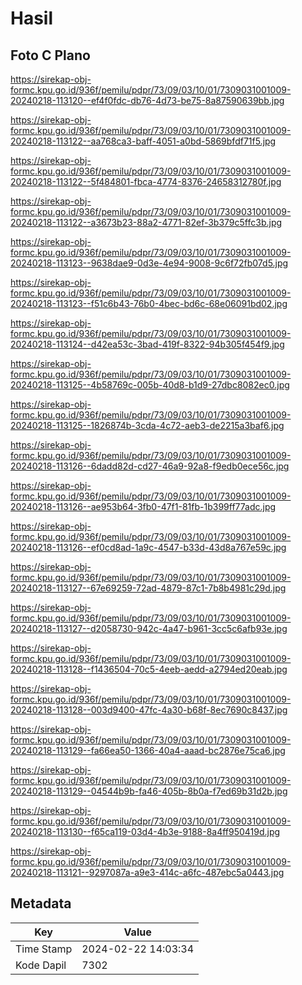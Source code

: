 # Hasil

## Foto C Plano

https://sirekap-obj-formc.kpu.go.id/936f/pemilu/pdpr/73/09/03/10/01/7309031001009-20240218-113120--ef4f0fdc-db76-4d73-be75-8a87590639bb.jpg

https://sirekap-obj-formc.kpu.go.id/936f/pemilu/pdpr/73/09/03/10/01/7309031001009-20240218-113122--aa768ca3-baff-4051-a0bd-5869bfdf71f5.jpg

https://sirekap-obj-formc.kpu.go.id/936f/pemilu/pdpr/73/09/03/10/01/7309031001009-20240218-113122--5f484801-fbca-4774-8376-24658312780f.jpg

https://sirekap-obj-formc.kpu.go.id/936f/pemilu/pdpr/73/09/03/10/01/7309031001009-20240218-113122--a3673b23-88a2-4771-82ef-3b379c5ffc3b.jpg

https://sirekap-obj-formc.kpu.go.id/936f/pemilu/pdpr/73/09/03/10/01/7309031001009-20240218-113123--9638dae9-0d3e-4e94-9008-9c6f72fb07d5.jpg

https://sirekap-obj-formc.kpu.go.id/936f/pemilu/pdpr/73/09/03/10/01/7309031001009-20240218-113123--f51c6b43-76b0-4bec-bd6c-68e06091bd02.jpg

https://sirekap-obj-formc.kpu.go.id/936f/pemilu/pdpr/73/09/03/10/01/7309031001009-20240218-113124--d42ea53c-3bad-419f-8322-94b305f454f9.jpg

https://sirekap-obj-formc.kpu.go.id/936f/pemilu/pdpr/73/09/03/10/01/7309031001009-20240218-113125--4b58769c-005b-40d8-b1d9-27dbc8082ec0.jpg

https://sirekap-obj-formc.kpu.go.id/936f/pemilu/pdpr/73/09/03/10/01/7309031001009-20240218-113125--1826874b-3cda-4c72-aeb3-de2215a3baf6.jpg

https://sirekap-obj-formc.kpu.go.id/936f/pemilu/pdpr/73/09/03/10/01/7309031001009-20240218-113126--6dadd82d-cd27-46a9-92a8-f9edb0ece56c.jpg

https://sirekap-obj-formc.kpu.go.id/936f/pemilu/pdpr/73/09/03/10/01/7309031001009-20240218-113126--ae953b64-3fb0-47f1-81fb-1b399ff77adc.jpg

https://sirekap-obj-formc.kpu.go.id/936f/pemilu/pdpr/73/09/03/10/01/7309031001009-20240218-113126--ef0cd8ad-1a9c-4547-b33d-43d8a767e59c.jpg

https://sirekap-obj-formc.kpu.go.id/936f/pemilu/pdpr/73/09/03/10/01/7309031001009-20240218-113127--67e69259-72ad-4879-87c1-7b8b4981c29d.jpg

https://sirekap-obj-formc.kpu.go.id/936f/pemilu/pdpr/73/09/03/10/01/7309031001009-20240218-113127--d2058730-942c-4a47-b961-3cc5c6afb93e.jpg

https://sirekap-obj-formc.kpu.go.id/936f/pemilu/pdpr/73/09/03/10/01/7309031001009-20240218-113128--f1436504-70c5-4eeb-aedd-a2794ed20eab.jpg

https://sirekap-obj-formc.kpu.go.id/936f/pemilu/pdpr/73/09/03/10/01/7309031001009-20240218-113128--003d9400-47fc-4a30-b68f-8ec7690c8437.jpg

https://sirekap-obj-formc.kpu.go.id/936f/pemilu/pdpr/73/09/03/10/01/7309031001009-20240218-113129--fa66ea50-1366-40a4-aaad-bc2876e75ca6.jpg

https://sirekap-obj-formc.kpu.go.id/936f/pemilu/pdpr/73/09/03/10/01/7309031001009-20240218-113129--04544b9b-fa46-405b-8b0a-f7ed69b31d2b.jpg

https://sirekap-obj-formc.kpu.go.id/936f/pemilu/pdpr/73/09/03/10/01/7309031001009-20240218-113130--f65ca119-03d4-4b3e-9188-8a4ff950419d.jpg

https://sirekap-obj-formc.kpu.go.id/936f/pemilu/pdpr/73/09/03/10/01/7309031001009-20240218-113121--9297087a-a9e3-414c-a6fc-487ebc5a0443.jpg


## Metadata

| Key        | Value               |
| ---------- | ------------------- |
| Time Stamp | 2024-02-22 14:03:34 |
| Kode Dapil | 7302                |



